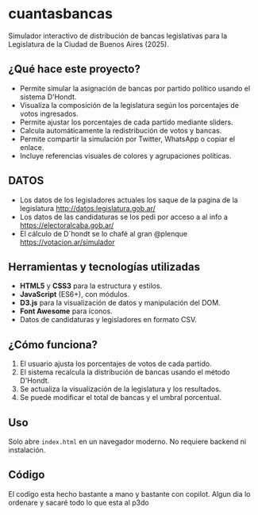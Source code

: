 # cuantasbancas

Simulador interactivo de distribución de bancas legislativas para la Legislatura de la Ciudad de Buenos Aires (2025).

## ¿Qué hace este proyecto?

- Permite simular la asignación de bancas por partido político usando el sistema D'Hondt.
- Visualiza la composición de la legislatura según los porcentajes de votos ingresados.
- Permite ajustar los porcentajes de cada partido mediante sliders.
- Calcula automáticamente la redistribución de votos y bancas.
- Permite compartir la simulación por Twitter, WhatsApp o copiar el enlace.
- Incluye referencias visuales de colores y agrupaciones políticas.

## DATOS

- Los datos de los legisladores actuales los saque de la pagina de la legislatura http://datos.legislatura.gob.ar/
- Los datos de las candidaturas se los pedi por acceso a al info a https://electoralcaba.gob.ar/
- El cálculo de D´hondt se lo chafé al gran @plenque https://votacion.ar/simulador

## Herramientas y tecnologías utilizadas

- **HTML5** y **CSS3** para la estructura y estilos.
- **JavaScript** (ES6+), con módulos.
- **D3.js** para la visualización de datos y manipulación del DOM.
- **Font Awesome** para íconos.
- Datos de candidaturas y legisladores en formato CSV.

## ¿Cómo funciona?

1. El usuario ajusta los porcentajes de votos de cada partido.
2. El sistema recalcula la distribución de bancas usando el método D'Hondt.
3. Se actualiza la visualización de la legislatura y los resultados.
4. Se puede modificar el total de bancas y el umbral porcentual.

## Uso

Solo abre `index.html` en un navegador moderno. No requiere backend ni instalación.

## Código

El codigo esta hecho bastante a mano y bastante con copilot. Algun dia lo ordenare y sacaré todo lo que esta al p3do

